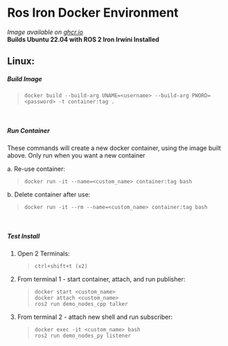 
# Ros Iron Docker Environment
*Image available on [ghcr.io](https://github.com/users/TTaylorStephen/packages/container/package/ros-iron-base)*   
**Builds Ubuntu 22.04 with ROS 2 Iron Irwini Installed**

## Linux:

##### **Build Image**                                                      
> `docker build --build-arg UNAME=<username> --build-arg PWORD=<password> -t container:tag .`                     

</br>

##### **Run Container**        
These commands will create a new docker container, using the image built above. 
Only run when you want a new container                                              

a. Re-use container:         
>`docker run -it --name=<custom_name> container:tag bash` 

b. Delete container after use:   
>`docker run -it --rm --name=<custom_name> container:tag bash`

</br>

##### **Test Install** 
1. Open 2 Terminals:
    > `ctrl+shift+t (x2)`   
2. From terminal 1 - start container, attach, and run publisher:
    > `docker start <custom_name>`  
    > `docker attach <custom_name>`  
    > `ros2 run demo_nodes_cpp talker`  
3. From terminal 2 - attach new shell and run subscriber:
    > `docker exec -it <custom_name> bash`  
    > `ros2 run demo_nodes_py listener`  